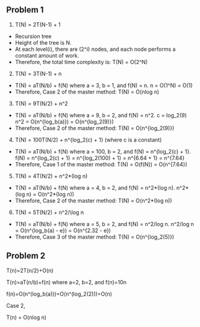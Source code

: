 ## Problem 1

1. T(N) = 2T(N-1) + 1
- Recursion tree
- Height of the tree is N.
- At each level(i), there are (2^i) nodes, and each node performs a constant amount of work.
- Therefore, the total time complexity is:
  T(N) = O(2^N)

2. T(N) = 3T(N-1) + n
- T(N) = aT(N/b) + f(N)
  where a = 3, b = 1, and f(N) = n.
  n = O(1^N) = O(1)
- Therefore, Case 2 of the master method:
  T(N) = O(nlog n)

3. T(N) = 9T(N/2) + n^2
- T(N) = aT(N/b) + f(N)
  where a = 9, b = 2, and f(N) = n^2.
  c = log_2(9)
  n^2 = O(n^{log_b(a)}) = O(n^{log_2(9)})
- Therefore, Case 2 of the master method:
  T(N) = O(n^{log_2(9)})

4. T(N) = 100T(N/2) + n^{log_2(c) + 1} (where c is a constant)
- T(N) = aT(N/b) + f(N)
  where a = 100, b = 2, and f(N) = n^{log_2(c) + 1}.
  f(N) = n^{log_2(c) + 1} = n^{log_2(100) + 1} = n^{6.64 + 1} = n^{7.64}
- Therefore, Case 1 of the master method:
  T(N) = O(f(N)) = O(n^{7.64})

5. T(N) = 4T(N/2) + n^2*(log n)
- T(N) = aT(N/b) + f(N)
  where a = 4, b = 2, and f(N) = n^2*(log n).
  n^2*(log n) = O(n^2*(log n))
- Therefore, Case 2 of the master method:
  T(N) = O(n^2*(log n))

6. T(N) = 5T(N/2) + n^2/\log n
- T(N) = aT(N/b) + f(N)
  where a = 5, b = 2, and f(N) = n^2/log n.
  n^2/log n = O(n^{log_b(a) - e}) = O(n^{2.32 - e})
- Therefore, Case 3 of the master method:
  T(N) = O(n^{log_2(5)})

## Problem 2

T(n)=2T(n/2)+O(n)

T(n)=aT(n/b)+f(n)
where a=2, b=2, and f(n)=10n

f(n)=O(n^(log_b(a)))=O(n^(log_2(2)))=O(n)

Case 2,

T(n) = O(nlog n)